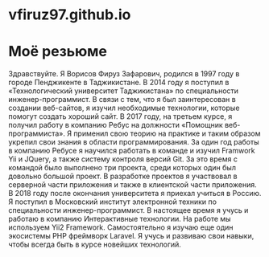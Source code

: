 # vfiruz97.github.io
# Моё резьюме
Здравствуйте. Я Ворисов Фируз Зафарович, родился в 1997 году в городе Пенджикенте в Таджикистане.
В 2014 году я поступил в «Технологический университет Таджикистана» по специальности инженер-программист.
В связи с тем, что я был заинтересован в создании веб-сайтов, я изучил необходимые технологии, которые помогут создать хороший сайт.
В 2017 году, на третьем курсе, я получил работу в компанию Ребус на должности «Помощник веб-программиста». Я применил свою теорию 
на практике и таким образом укрепил свои знания в области программирования. 
За один год работы в компанию Ребусе я научился работать в команде и изучил 
Framwork Yii и JQuery, а также систему контроля версий Git. За это время с командой было выполнено три проекта, среди которых один был довольно большой проект. В разработке проектов я участвовал в серверной части приложения и также в клиентской части приложения.
В 2018 году после окончания университета я приехал учиться в Россию. 
Я поступил в Московский институт электронной техники по специальности инженер-программист. 
В настоящее время я учусь и работаю в компанию Интерактивные технологии. На работе мы используем Yii2 Framework. Самостоятельно я изучаю еще один экосистемы PHP фреймворк Laravel. Я учусь и развиваю свои навыки, чтобы всегда быть в курсе новейших технологий.
